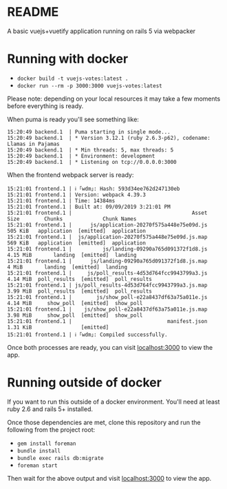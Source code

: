 # README

A basic vuejs+vuetify application running on rails 5 via webpacker

# Running with docker

* `docker build -t vuejs-votes:latest .`
* `docker run --rm -p 3000:3000 vuejs-votes:latest`

Please note: depending on your local resources it may take a few moments before everything is ready.

When puma is ready you'll see something like:
```
15:20:49 backend.1  | Puma starting in single mode...
15:20:49 backend.1  | * Version 3.12.1 (ruby 2.6.3-p62), codename: Llamas in Pajamas
15:20:49 backend.1  | * Min threads: 5, max threads: 5
15:20:49 backend.1  | * Environment: development
15:20:49 backend.1  | * Listening on tcp://0.0.0.0:3000
```

When the frontend webpack server is ready:
```
15:21:01 frontend.1 | ℹ ｢wdm｣: Hash: 593d34ee762d247130eb
15:21:01 frontend.1 | Version: webpack 4.39.3
15:21:01 frontend.1 | Time: 14384ms
15:21:01 frontend.1 | Built at: 09/09/2019 3:21:01 PM
15:21:01 frontend.1 |                                       Asset      Size        Chunks             Chunk Names
15:21:01 frontend.1 |      js/application-20270f575a448e75e09d.js   505 KiB   application  [emitted]  application
15:21:01 frontend.1 |  js/application-20270f575a448e75e09d.js.map   569 KiB   application  [emitted]  application
15:21:01 frontend.1 |          js/landing-09290a765d091372f1d8.js  4.15 MiB       landing  [emitted]  landing
15:21:01 frontend.1 |      js/landing-09290a765d091372f1d8.js.map     4 MiB       landing  [emitted]  landing
15:21:01 frontend.1 |     js/poll_results-4d53d764fcc9943799a3.js  4.14 MiB  poll_results  [emitted]  poll_results
15:21:01 frontend.1 | js/poll_results-4d53d764fcc9943799a3.js.map  3.99 MiB  poll_results  [emitted]  poll_results
15:21:01 frontend.1 |        js/show_poll-e22a8437df63a75a011e.js  4.14 MiB     show_poll  [emitted]  show_poll
15:21:01 frontend.1 |    js/show_poll-e22a8437df63a75a011e.js.map  3.98 MiB     show_poll  [emitted]  show_poll
15:21:01 frontend.1 |                               manifest.json  1.31 KiB                [emitted]
15:21:01 frontend.1 | ℹ ｢wdm｣: Compiled successfully.
```


Once both processes are ready, you can visit [localhost:3000](http://localhost:3000) to view the app.


# Running outside of docker

If you want to run this outside of a docker environment. You'll need at least ruby 2.6 and rails 5+ installed.

Once those dependencies are met, clone this repository and run the following from the project root:

* `gem install foreman`
* `bundle install`
* `bundle exec rails db:migrate`
* `foreman start`


Then wait for the above output and visit [localhost:3000](http://localhost:3000) to view the app.
